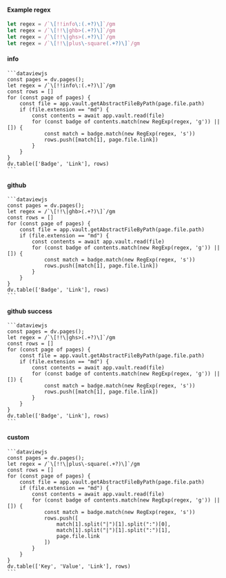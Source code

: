 #### Example regex

```js
let regex = /`\[!!info\:(.+?)\]`/gm
let regex = /`\[!!\|ghb>(.+?)\]`/gm
let regex = /`\[!!\|ghs>(.+?)\]`/gm
let regex = /`\[!!\|plus\-square(.+?)\]`/gm
```

#### info

````
```dataviewjs
const pages = dv.pages();
let regex = /`\[!!info\:(.+?)\]`/gm
const rows = []
for (const page of pages) {
	const file = app.vault.getAbstractFileByPath(page.file.path)
	if (file.extension == "md") {
		const contents = await app.vault.read(file)
		for (const badge of contents.match(new RegExp(regex, 'g')) || []) {
			const match = badge.match(new RegExp(regex, 's')) 
			rows.push([match[1], page.file.link])
		}
	}
}
dv.table(['Badge', 'Link'], rows)
```
````

#### github

````
```dataviewjs
const pages = dv.pages();
let regex = /`\[!!\|ghb>(.+?)\]`/gm
const rows = []
for (const page of pages) {
	const file = app.vault.getAbstractFileByPath(page.file.path)
	if (file.extension == "md") {
		const contents = await app.vault.read(file)
		for (const badge of contents.match(new RegExp(regex, 'g')) || []) {
			const match = badge.match(new RegExp(regex, 's')) 
			rows.push([match[1], page.file.link])
		}
	}
}
dv.table(['Badge', 'Link'], rows)
```
````

#### github success

````
```dataviewjs
const pages = dv.pages();
let regex = /`\[!!\|ghs>(.+?)\]`/gm
const rows = []
for (const page of pages) {
	const file = app.vault.getAbstractFileByPath(page.file.path)
	if (file.extension == "md") {
		const contents = await app.vault.read(file)
		for (const badge of contents.match(new RegExp(regex, 'g')) || []) {
			const match = badge.match(new RegExp(regex, 's')) 
			rows.push([match[1], page.file.link])
		}
	}
}
dv.table(['Badge', 'Link'], rows)
```
````

#### custom

````
```dataviewjs
const pages = dv.pages();
let regex = /`\[!!\|plus\-square(.+?)\]`/gm
const rows = []
for (const page of pages) {
	const file = app.vault.getAbstractFileByPath(page.file.path)
	if (file.extension == "md") {
		const contents = await app.vault.read(file)
		for (const badge of contents.match(new RegExp(regex, 'g')) || []) {
			const match = badge.match(new RegExp(regex, 's')) 
			rows.push([
				match[1].split("|")[1].split(":")[0],
				match[1].split("|")[1].split(":")[1],
				page.file.link
			])
		}
	}
}
dv.table(['Key', 'Value', 'Link'], rows)
```
````